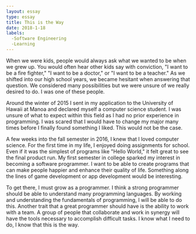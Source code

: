 ```yaml
---
layout: essay
type: essay
title: This is the Way
date: 2018-1-18
labels:
  -Software Engineering
  -Learning
---
```



When we were kids, people would always ask what we wanted to be when we grew up.  You would often hear other kids say with conviction, "I want to be a fire fighter," "I want to be a doctor," or "I want to be a teacher."  As we shifted into our high school years, we became hesitant when answering that question.  We considered many possibilities but we were unsure of we really desired to do.  I was one of these people.

Around the winter of 2015 I sent in my application to the University of Hawaii at Manoa and declared myself a computer science student.  I was unsure of what to expect within this field as I had no prior experience in programming.  I was scared that I would have to change my major many times before I finally found something I liked.  This would not be the case.  

A few weeks into the fall semester in 2016, I knew that I loved computer science.  For the first time in my life, I enjoyed doing assignments for school.  Even if it was the simplest of programs like "Hello World," it felt great to see the final product run.  My first semester in college sparked my interest in becoming a software programmer.  I want to be able to create programs that can make people happier and enhance their quality of life.  Something along the lines of game development or app development would be interesting.

To get there, I must grow as a programmer.  I think a strong programmer should be able to understand many programming languages.  By working and understanding the fundamentals of programming, I will be able to do this.  Another trait that a great programmer should have is the ability to work with a team.  A group of people that collaborate and work in synergy will have the tools necessary to accomplish difficult tasks.  I know what I need to do, I know that this is the way.
